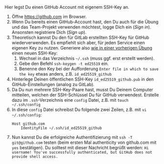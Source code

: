 Hier legst Du einen GitHub Account mit eigenem SSH-Key an.

1. Öffne <https://github.com> im Browser.
1. Wenn Du bereits einen GitHub-Account hast, den Du auch für die Übung und das Team-Projekt verwenden möchtest, logge Dich ein (_Sign in_). Ansonsten registriere Dich (_Sign up_).
1. Theoretisch kannst Du den für GitLab erstellten SSH-Key für GitHub wiederverwenden. Es empfiehlt sich aber, für jeden Service einen eigenen Key zu nutzen. Generiere also [wie in einer vorherigen Übung](../02-Git-Basics/01-ssh-keys.md) einen neuen SSH-Key:
   1. Wechsel in das Verzeichnis `~/.ssh` (muss ggf. erst erstellt werden).
   1. Gebe den Befehl `ssh-keygen -t ed25519` ein.
   1. Benenne den Key bei der Aufforderung `Enter file in which to save the key` etwas anders, z.B. `id_ed25519_github`
1. Hinterlege Deinen öffentlichen SSH-Key `id_ed25519_github.pub` in den GitHub-Einstellungen (analog zu GitLab).
1. Da Du nun mehrere SSH-Key-Paare hast, musst Du Deinem Computer mitteilen, welchen der SSH-Schlüssel Du für GitHub verwendest. Erstelle dazu im `.ssh`-Verzeichnis eine `config` Datei, z.B. mit `touch ~/.ssh/config`
1. In diese `config` Datei schreibst Du folgende zwei Zeilen, z.B. mit `vi ~/.ssh/config`:
   ```text
   Host github.com
       IdentityFile ~/.ssh/id_ed25519_github
   ```
1. Nun kannst Du die erfolgreiche Authentifizierung mit `ssh -T git@github.com` testen (beim ersten Mal authenticity von github.com mit `yes` bestätigen). Du solltest mit dieser Nachricht begrüßt werden: `Hi username! You've successfully authenticated, but GitHub does not provide shell access.`
